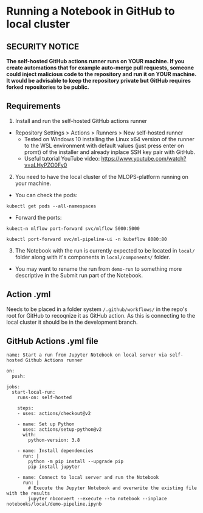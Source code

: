 # Running a Notebook in GitHub to local cluster

## SECURITY NOTICE

**The self-hosted GitHub actions runner runs on YOUR machine. If you create automations that for example auto-merge pull requests, someone could inject malicious code to the repository and run it on YOUR machine. It would be advisable to keep the repository private but GitHub requires forked repositories to be public.**

## Requirements

1. Install and run the self-hosted GitHub actions runner
- Repository Settings > Actions > Runners > New self-hosted runner
  - Tested on Windows 10 installing the Linux x64 version of the runner to the WSL environment with default values (just press enter on promt) of the installer and already inplace SSH key pair with GitHub.
  - Useful tutorial YouTube video: https://www.youtube.com/watch?v=aLHyPZO0Fy0
2. You need to have the local cluster of the MLOPS-platform running on your machine.
 - You can check the pods:
```
kubectl get pods --all-namespaces
```
 - Forward the ports:
```
kubect-n mlflow port-forward svc/mlflow 5000:5000
```

```
kubectl port-forward svc/ml-pipeline-ui -n kubeflow 8080:80
```
3. The Notebook with the run is currently expected to be located in `local/` folder along with it's components in `local/components/` folder.
  - You may want to rename the run from `demo-run` to something more descriptive in the Submit run part of the Notebook.

## Action .yml

Needs to be placed in a folder system `/.github/workflows/` in the repo's root for GitHub to recoqnize it as GitHub action. As this is connecting to the local cluster it should be in the development branch.

## GitHub Actions .yml file

```
name: Start a run from Jupyter Notebook on local server via self-hosted Github Actions runner

on:
  push:

jobs:
  start-local-run:
    runs-on: self-hosted
    
    steps:
    - uses: actions/checkout@v2
    
    - name: Set up Python
      uses: actions/setup-python@v2
      with:
        python-version: 3.8
        
    - name: Install dependencies
      run: |
        python -m pip install --upgrade pip
        pip install jupyter
        
    - name: Connect to local server and run the Notebook
      run: |       
        # Execute the Jupyter Notebook and overwrite the existing file with the results
        jupyter nbconvert --execute --to notebook --inplace notebooks/local/demo-pipeline.ipynb

```
